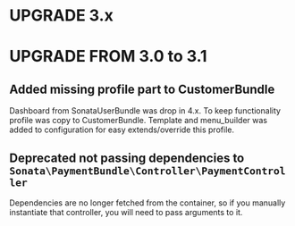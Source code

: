 UPGRADE 3.x
===========

UPGRADE FROM 3.0 to 3.1
=======================

## Added missing profile part to CustomerBundle

Dashboard from SonataUserBundle was drop in 4.x. To keep functionality 
profile was copy to CustomerBundle. Template and menu_builder was added 
to configuration for easy extends/override this profile.

## Deprecated not passing dependencies to `Sonata\PaymentBundle\Controller\PaymentController`

Dependencies are no longer fetched from the container, so if you manually
instantiate that controller, you will need to pass arguments to it.

